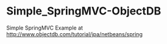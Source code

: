# Simple_SpringMVC-ObjectDB
Simple SpringMVC
 Example at http://www.objectdb.com/tutorial/jpa/netbeans/spring 
